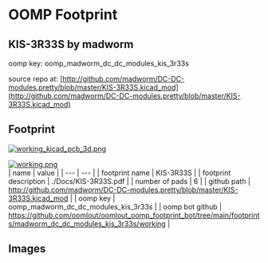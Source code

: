 # OOMP Footprint  
## KIS-3R33S  by madworm  
  
oomp key: oomp_madworm_dc_dc_modules_kis_3r33s  
  
source repo at: [http://github.com/madworm/DC-DC-modules.pretty/blob/master/KIS-3R33S.kicad_mod](http://github.com/madworm/DC-DC-modules.pretty/blob/master/KIS-3R33S.kicad_mod)  
## Footprint  
  
[![working_kicad_pcb_3d.png](working_kicad_pcb_3d_600.png)](working_kicad_pcb_3d.png)  
  
[![working.png](working_600.png)](working.png)  
| name | value | 
| --- | --- | 
| footprint name | KIS-3R33S | 
| footprint description | ./Docs/KIS-3R33S.pdf | 
| number of pads | 6 | 
| github path | http://github.com/madworm/DC-DC-modules.pretty/blob/master/KIS-3R33S.kicad_mod | 
| oomp key | oomp_madworm_dc_dc_modules_kis_3r33s | 
| oomp bot github | https://github.com/oomlout/oomlout_oomp_footprint_bot/tree/main/footprints/madworm_dc_dc_modules_kis_3r33s/working | 
## Images  
